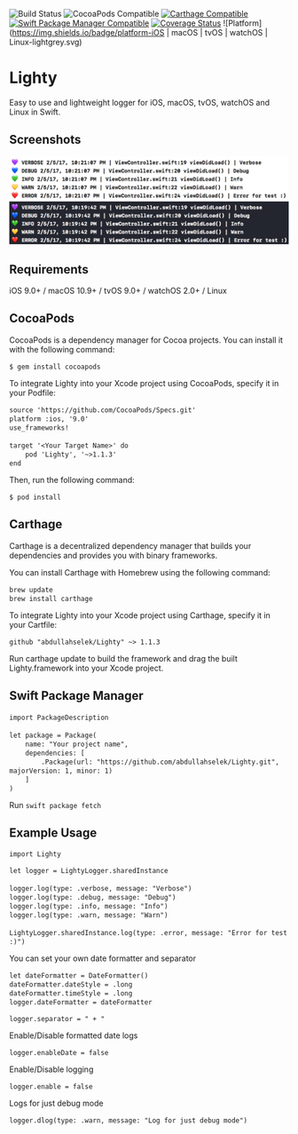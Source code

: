 ![Build Status](https://travis-ci.org/abdullahselek/Lighty.svg?branch=master)
![CocoaPods Compatible](https://img.shields.io/cocoapods/v/Lighty.svg)
[![Carthage Compatible](https://img.shields.io/badge/Carthage-compatible-4BC51D.svg?style=flat)](https://github.com/Carthage/Carthage)
[![Swift Package Manager Compatible](https://img.shields.io/badge/Swift%20Package%20Manager-compatible-brightgreen.svg)](https://github.com/apple/swift-package-manager)
[![Coverage Status](https://coveralls.io/repos/github/abdullahselek/Lighty/badge.svg?branch=master)](https://coveralls.io/github/abdullahselek/Lighty?branch=master)
![Platform](https://img.shields.io/badge/platform-iOS | macOS | tvOS | watchOS | Linux-lightgrey.svg)

# Lighty
Easy to use and lightweight logger for iOS, macOS, tvOS, watchOS and Linux in Swift.

## Screenshots
![default_theme](https://github.com/abdullahselek/Lighty/blob/master/Screenshots/default_theme.png)
![dark_theme](https://github.com/abdullahselek/Lighty/blob/master/Screenshots/dark_theme.png)

## Requirements

iOS 9.0+ / macOS 10.9+ / tvOS 9.0+ / watchOS 2.0+ / Linux

## CocoaPods

CocoaPods is a dependency manager for Cocoa projects. You can install it with the following command:
```	
$ gem install cocoapods
```

To integrate Lighty into your Xcode project using CocoaPods, specify it in your Podfile:
```
source 'https://github.com/CocoaPods/Specs.git'
platform :ios, '9.0'
use_frameworks!

target '<Your Target Name>' do
	pod 'Lighty', '~>1.1.3'
end
```

Then, run the following command:
```
$ pod install
```

## Carthage

Carthage is a decentralized dependency manager that builds your dependencies and provides you with binary frameworks.

You can install Carthage with Homebrew using the following command:

```
brew update
brew install carthage
```

To integrate Lighty into your Xcode project using Carthage, specify it in your Cartfile:

```
github "abdullahselek/Lighty" ~> 1.1.3
```

Run carthage update to build the framework and drag the built Lighty.framework into your Xcode project.

## Swift Package Manager

```
import PackageDescription

let package = Package(
    name: "Your project name",
    dependencies: [
        .Package(url: "https://github.com/abdullahselek/Lighty.git", majorVersion: 1, minor: 1)
    ]
)
```

Run ```swift package fetch```

## Example Usage
```
import Lighty
````

```
let logger = LightyLogger.sharedInstance

logger.log(type: .verbose, message: "Verbose")
logger.log(type: .debug, message: "Debug")
logger.log(type: .info, message: "Info")
logger.log(type: .warn, message: "Warn")

LightyLogger.sharedInstance.log(type: .error, message: "Error for test :)")
```

You can set your own date formatter and separator
```
let dateFormatter = DateFormatter()
dateFormatter.dateStyle = .long
dateFormatter.timeStyle = .long
logger.dateFormatter = dateFormatter
```

```
logger.separator = " + "
```

Enable/Disable formatted date logs
```
logger.enableDate = false
```

Enable/Disable logging
```
logger.enable = false
```

Logs for just debug mode
```
logger.dlog(type: .warn, message: "Log for just debug mode")
```